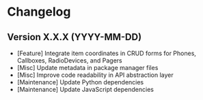 # Changelog

## Version X.X.X (YYYY-MM-DD)

- [Feature] Integrate item coordinates in CRUD forms for Phones, Callboxes, RadioDevices, and Pagers
- [Misc] Update metadata in package manager files
- [Misc] Improve code readability in API abstraction layer
- [Maintenance] Update Python dependencies
- [Maintenance] Update JavaScript dependencies
